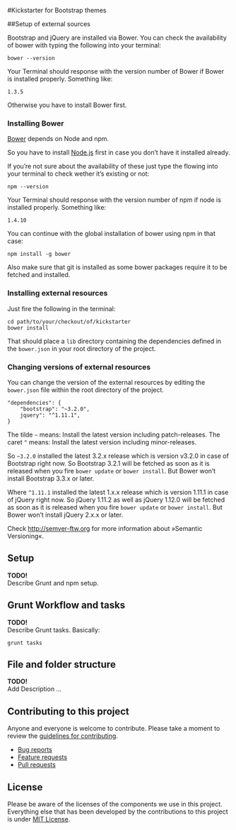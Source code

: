 #Kickstarter for Bootstrap themes

##Setup of external sources

Bootstrap and jQuery are installed via Bower. You can check the availability of bower with typing the following into your terminal:

	bower --version

Your Terminal should response with the version number of Bower if Bower is installed properly. Something like:

	1.3.5

Otherwise you have to install Bower first.

### Installing Bower
[Bower][bower] depends on Node and npm.

So you have to install [Node.js][node] first in case you don’t have it installed already.

If you’re not sure about the availability of these just type the flowing into your terminal to check wether it’s existing or not:

	npm --version

Your Terminal should response with the version number of npm if node is installed properly. Something like:

	1.4.10

You can continue with the global installation of bower using npm in that case:

	npm install -g bower

Also make sure that git is installed as some bower packages require it to be fetched and installed.

[node]: http://nodejs.org/
[bower]: http://bower.io/

### Installing external resources

Just fire the following in the terminal:

	cd path/to/your/checkout/of/kickstarter
	bower install

That should place a `lib` directory containing the dependencies defined in the `bower.json` in your root directory of the project.

### Changing versions of external resources

You can change the version of the external resources by editing the `bower.json` file within the root directory of the project.

    "dependencies": {
        "bootstrap": "~3.2.0",
        jquery": "^1.11.1",
    }

The tilde `~` means: Install the latest version including patch-releases.
The caret `^` means: Install the latest version including minor-releases.

So `~3.2.0` installed the latest 3.2.x release which is version v3.2.0 in case of Bootstrap right now. So  Bootstrap 3.2.1 will be fetched as soon as it is released when you fire `bower update` or `bower install`. But Bower won’t install Bootstrap 3.3.x or later.

Where `^1.11.1` installed the latest 1.x.x release which is version 1.11.1 in case of jQuery right now. So jQuery 1.11.2 as well as jQuery 1.12.0 will be fetched as soon as it is released when you fire `bower update` or `bower install`. But Bower won’t install jQuery 2.x.x or later.

Check <http://semver-ftw.org> for more information about »Semantic Versioning«.

## Setup 

**TODO!**  
Describe Grunt and npm setup.

## Grunt Workflow and tasks

**TODO!**  
Describe Grunt tasks. Basically:

    grunt tasks

## File and folder structure

**TODO!**  
Add Description …

## Contributing to this project

Anyone and everyone is welcome to contribute. Please take a moment to
review the [guidelines for contributing](CONTRIBUTING.md).

* [Bug reports](CONTRIBUTING.md#bugs)
* [Feature requests](CONTRIBUTING.md#features)
* [Pull requests](CONTRIBUTING.md#pull-requests)

## License

Please be aware of the licenses of the components we use in this project.
Everything else that has been developed by the contributions to this project is under [MIT License](LICENSE).
